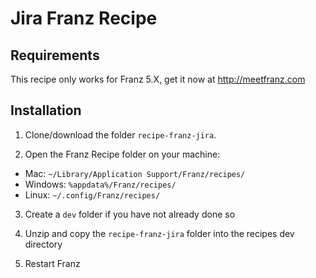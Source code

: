 # Jira Franz Recipe

## Requirements
This recipe only works for Franz 5.X, get it now at http://meetfranz.com

## Installation

1. Clone/download the folder `recipe-franz-jira`.

2. Open the Franz Recipe folder on your machine:
  * Mac: `~/Library/Application Support/Franz/recipes/`
  * Windows: `%appdata%/Franz/recipes/`
  * Linux: `~/.config/Franz/recipes/`

3. Create a `dev` folder if you have not already done so

3. Unzip and copy the `recipe-franz-jira` folder into the recipes dev directory

4. Restart Franz

